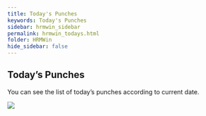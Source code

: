 ```yaml
---
title: Today's Punches
keywords: Today's Punches
sidebar: hrmwin_sidebar
permalink: hrmwin_todays.html
folder: HRMWin   
hide_sidebar: false
---
```


## Today’s Punches

You can see the list of today’s punches according to current date.

![](http://docs.risersoft.com/hrmnirvana/ImagesExt/image8_76.jpg)
